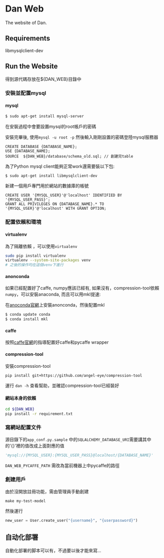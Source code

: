 Dan Web
================

The website of Dan.


Requirements
----------------

libmysqlclient-dev


Run the Website
----------------

得到源代碼存放在${DAN_WEB}目錄中

### 安裝並配置mysql

#### mysql

```bash
$ sudo apt-get install mysql-server
```

在安裝過程中會要設置mysql的root帳戶的密碼

安裝完畢後, 使用``` mysql -u root -p ``` 然後輸入剛剛設置的密碼登陸mysql服務器

```mysql
CREATE DATABASE {DATABASE_NAME};
USE {DATABASE_NAME};
SOURCE  ${DAN_WEB}/database/schema_old.sql; // 創建完table
```

為了Python mysql client能夠正常work還需要裝以下包:

```bash
$ sudo apt-get install libmysqlclient-dev
```

新建一個用戶專門用於網站的數據庫的帳號

```mysql
CREATE USER '{MYSQL_USER}'@'localhost' IDENTIFIED BY '{MYSQL_USER_PASS}';
GRANT ALL PRIVILEGES ON {DATABASE_NAME}.* TO '{MYSQL_USER}'@'localhost' WITH GRANT OPTION;
```

### 配置依賴和環境

#### virtualenv

為了隔離依賴 ，可以使用``virtualenv``

```bash
sudo pip install virtualenv
virtualenv --system-site-packages venv
# 之後的操作均在這個venv下進行
```

#### anonconda

如果已經配置好了caffe, numpy應該已經有, 如果沒有，compression-tool依賴 `numpy`，可以安裝anaconda, 而且可以用mkl提速:

在[anoconda官網](https://www.continuum.io/downloads)上安裝anonconda，然後配置mkl

```bash
$ conda update conda
$ conda install mkl
```

#### caffe

按照[caffe官網](http://caffe.berkeleyvision.org/installation.html)的指導配置好caffe和pycaffe wrapper

#### compression-tool

安裝compression-tool

```bash
pip install git+https://github.com/angel-eye/compression-tool
```

運行 ```dan -h``` 查看幫助，並確認compression-tool已經裝好

#### 網站本身的依賴

```bash
cd ${DAN_WEB}
pip install -r requirement.txt
```

### 寫網站配置文件

源目錄下的``` app_conf.py.sample ``` 中的`SQLALCHEMY_DATABASE_URI`需要講其中的'{}'裡的值改成上面對應的值

```python
'mysql://{MYSQL_USER}:{MYSQL_USER_PASS}@localhost/{DATABASE_NAME}'
```

`DAN_WEB_PYCAFFE_PATH` 需改為當前機器上中pycaffe的路徑


### 創建用戶

 由於沒開放註冊功能，需由管理員手動創建

```make my-test-model```

然後運行

```python
new_user = User.create_user("{username}", "{userpassword}")
```



自动化部署
-----------------

自動化部署的脚本可以有，不過要以後才能來寫...
